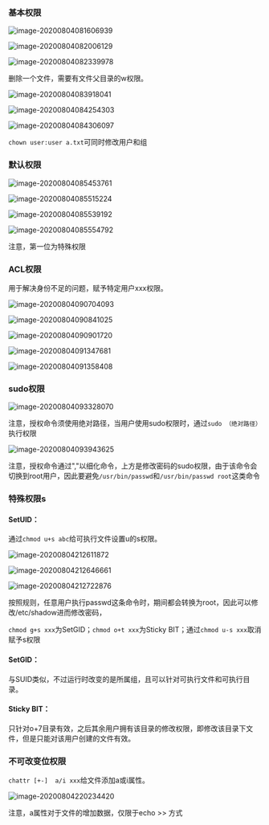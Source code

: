 ### 基本权限

![image-20200804081606939](https://imagebag.oss-cn-chengdu.aliyuncs.com/img/image-20200804081606939.png)

![image-20200804082006129](https://imagebag.oss-cn-chengdu.aliyuncs.com/img/image-20200804082006129.png)

![image-20200804082339978](https://imagebag.oss-cn-chengdu.aliyuncs.com/img/image-20200804082339978.png)

删除一个文件，需要有文件父目录的w权限。

![image-20200804083918041](https://imagebag.oss-cn-chengdu.aliyuncs.com/img/image-20200804083918041.png)

![image-20200804084254303](https://imagebag.oss-cn-chengdu.aliyuncs.com/img/image-20200804084254303.png)

![image-20200804084306097](https://imagebag.oss-cn-chengdu.aliyuncs.com/img/image-20200804084306097.png)

`chown user:user a.txt`可同时修改用户和组

### 默认权限

![image-20200804085453761](https://imagebag.oss-cn-chengdu.aliyuncs.com/img/image-20200804085453761.png)

![image-20200804085515224](https://imagebag.oss-cn-chengdu.aliyuncs.com/img/image-20200804085515224.png)

![image-20200804085539192](https://imagebag.oss-cn-chengdu.aliyuncs.com/img/image-20200804085539192.png)

![image-20200804085554792](https://imagebag.oss-cn-chengdu.aliyuncs.com/img/image-20200804085554792.png)

注意，第一位为特殊权限

### ACL权限

用于解决身份不足的问题，赋予特定用户xxx权限。

![image-20200804090704093](https://imagebag.oss-cn-chengdu.aliyuncs.com/img/image-20200804090704093.png)

![image-20200804090841025](https://imagebag.oss-cn-chengdu.aliyuncs.com/img/image-20200804090841025.png)

![image-20200804090901720](https://imagebag.oss-cn-chengdu.aliyuncs.com/img/image-20200804090901720.png)

![image-20200804091347681](https://imagebag.oss-cn-chengdu.aliyuncs.com/img/image-20200804091347681.png)

![image-20200804091358408](https://imagebag.oss-cn-chengdu.aliyuncs.com/img/image-20200804091358408.png)

### sudo权限

![image-20200804093328070](https://imagebag.oss-cn-chengdu.aliyuncs.com/img/image-20200804093328070.png)

注意，授权命令须使用绝对路径，当用户使用sudo权限时，通过`sudo （绝对路径）`执行权限

![image-20200804093943625](https://imagebag.oss-cn-chengdu.aliyuncs.com/img/image-20200804093943625.png)

注意，授权命令通过","以细化命令，上方是修改密码的sudo权限，由于该命令会切换到root用户，因此要避免`/usr/bin/passwd`和`/usr/bin/passwd root`这类命令 

### 特殊权限s

#### SetUID：

通过`chmod u+s abc`给可执行文件设置u的s权限。

![image-20200804212611872](https://imagebag.oss-cn-chengdu.aliyuncs.com/img/image-20200804212611872.png)

![image-20200804212646661](https://imagebag.oss-cn-chengdu.aliyuncs.com/img/image-20200804212646661.png)

![image-20200804212722876](https://imagebag.oss-cn-chengdu.aliyuncs.com/img/image-20200804212722876.png)

按照规则，任意用户执行passwd这条命令时，期间都会转换为root，因此可以修改/etc/shadow进而修改密码，

`chmod g+s xxx`为SetGID；`chmod o+t xxx`为Sticky BIT；通过`chmod u-s xxx`取消赋予s权限

#### SetGID：

与SUID类似，不过运行时改变的是所属组，且可以针对可执行文件和可执行目录。

#### Sticky BIT：

只针对o+7目录有效，之后其余用户拥有该目录的修改权限，即修改该目录下文件，但是只能对该用户创建的文件有效。

### 不可改变位权限

 `chattr [+-]  a/i xxx`给文件添加a或i属性。

![image-20200804220234420](https://imagebag.oss-cn-chengdu.aliyuncs.com/img/image-20200804220234420.png)

注意，a属性对于文件的增加数据，仅限于echo >> 方式